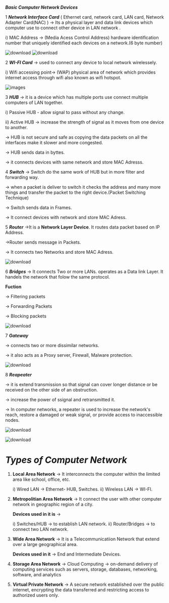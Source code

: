 ***Basic Computer Network Devices*** 

1 ***Network Interface Card***
 ( Ethernet card, network card, LAN card, Network Adapter Card(NAC) )
  -> Its a physical layer and data link  devices which computer use to connect other device in LAN network .
  
   i) MAC Address -> (Media Acess Control Address) hardware identification number that uniquely identified each devices on a network.(6 byte number)

   ![download](https://github.com/whitesoul07/Computer-Networking/assets/165417316/ab298041-e634-4f98-8e2b-218114127f24)
   ![download](https://github.com/whitesoul07/Computer-Networking/assets/165417316/b60c02fb-50f2-4219-bde6-d9c9d1fa174d)

2 ***WI-FI Card***
-> used to connect any device to local network wirelessely.

 i) Wifi accessing point-> (WAP) physical area of network which provides internet access through wifi also known as wifi hotspot.

  ![images](https://github.com/whitesoul07/Computer-Networking/assets/165417316/2c9dc0e0-af04-4630-87e9-2953f8321744)

3 ***HUB***
-> it is a device which has multiple ports use connect multiple computers of LAN together.

 i) Passive HUB - allow signal to pass without any change.
 
 ii) Active HUB -> increase the strength of signal as it moves from one device to another.

 -> HUB is not secure and safe  as copying the data packets on all the interfaces make it slower and more congested.

 -> HUB sends data in byttes.

 -> it connects devices with same network and store MAC Adresss.

4 ***Switch***
-> Switch do the same work of HUB  but in more   filter and forwarding way.

-> when a packet is deliver to switch it checks the address and many more things and transfer the packet to the right device.(Packet Switching Technique)

-> Switch sends data in Frames.

-> It connect devices with network and store MAC Adress.

5 ***Router***
->It is a **Network Layer Device**. It routes data packet based on IP Address.

->Router sends message in Packets.

-> It connects two Networks and store MAC Adress.

   ![download](https://github.com/whitesoul07/Computer-Networking/assets/165417316/5f05b933-cb2a-461e-89f9-b33a84c8e301)

6 ***Bridges***
-> It connects Two or more LANs. operates as a Data link Layer. It handels the network that folow the same protocol.

  **Fuction**

  -> Filtering packets

  -> Forwarding Packets

  -> Blocking packets

  ![download](https://github.com/whitesoul07/Computer-Networking/assets/165417316/8f39b238-5ade-4b48-94f4-96c2752a6732)

7 ***Gateway***

-> connects two or more dissimilar networks.

-> it also acts as a Proxy server, Firewall, Malware protection.

   ![download](https://github.com/whitesoul07/Computer-Networking/assets/165417316/6ff868ef-5585-4843-ba39-b81ea85ddf21)


8 ***Reapeater***

-> it is extend transmission so that signal can cover longer distance or be received on the other side of an obstruction.

-> increase the power of ssignal and retransmitted it.

-> In computer networks, a repeater is used to increase the network's reach, restore a damaged or weak signal, or provide access to inaccessible nodes.   


   ![download](https://github.com/whitesoul07/Computer-Networking/assets/165417316/1faba62f-575e-47cc-8d7b-5f0493ef7517)

   ![download](https://github.com/whitesoul07/Computer-Networking/assets/165417316/a611e5ea-bf00-406d-8ee2-aeffe213c067)

   
# ***Types of Computer Network***

1) **Local Area Network** -> It interconnects  the computer within the limited area like school, office, etc.

   i) Wired LAN -> Ethernet- HUB, Switches.
   ii) Wireless LAN -> WI-FI.

2) **Metropolitian Area Network** -> It connect the user with other computer network in geographic region of a city.

    **Devices used in it is** ->

      i) Switches/HUB -> to establish LAN network.
      ii) Router/Bridges -> to connect two LAN network.

 3) **Wide Area Network**  -> It is a Telecommunicatiion Network that extend over a large geographical area.

    **Devices used in it** -> End and Intermediate Devices.

 4) **Storage  Area Network** -> Cloud Computing ->  on-demand delivery of computing services such as servers, storage, databases, networking, software, and analytics
 5) **Virtual  Private Network** ->  A secure network established over the public internet, encrypting the data transferred and restricting access to authorized users only.

